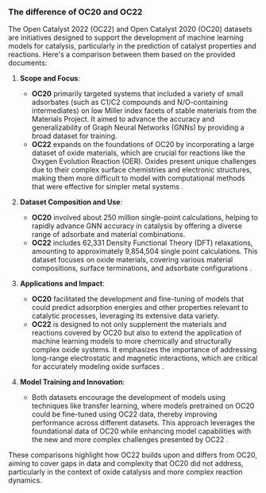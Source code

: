 ### The difference of OC20 and OC22

The Open Catalyst 2022 (OC22) and Open Catalyst 2020 (OC20) datasets are initiatives designed to support the development of machine learning models for catalysis, particularly in the prediction of catalyst properties and reactions. Here's a comparison between them based on the provided documents:

1. **Scope and Focus**:
   - **OC20** primarily targeted systems that included a variety of small adsorbates (such as C1/C2 compounds and N/O-containing intermediates) on low Miller index facets of stable materials from the Materials Project. It aimed to advance the accuracy and generalizability of Graph Neural Networks (GNNs) by providing a broad dataset for training.
   - **OC22** expands on the foundations of OC20 by incorporating a large dataset of oxide materials, which are crucial for reactions like the Oxygen Evolution Reaction (OER). Oxides present unique challenges due to their complex surface chemistries and electronic structures, making them more difficult to model with computational methods that were effective for simpler metal systems .

2. **Dataset Composition and Use**:
   - **OC20** involved about 250 million single-point calculations, helping to rapidly advance GNN accuracy in catalysis by offering a diverse range of adsorbate and material combinations.
   - **OC22** includes 62,331 Density Functional Theory (DFT) relaxations, amounting to approximately 9,854,504 single point calculations. This dataset focuses on oxide materials, covering various material compositions, surface terminations, and adsorbate configurations .

3. **Applications and Impact**:
   - **OC20** facilitated the development and fine-tuning of models that could predict adsorption energies and other properties relevant to catalytic processes, leveraging its extensive data variety.
   - **OC22** is designed to not only supplement the materials and reactions covered by OC20 but also to extend the application of machine learning models to more chemically and structurally complex oxide systems. It emphasizes the importance of addressing long-range electrostatic and magnetic interactions, which are critical for accurately modeling oxide surfaces .

4. **Model Training and Innovation**:
   - Both datasets encourage the development of models using techniques like transfer learning, where models pretrained on OC20 could be fine-tuned using OC22 data, thereby improving performance across different datasets. This approach leverages the foundational data of OC20 while enhancing model capabilities with the new and more complex challenges presented by OC22 .

These comparisons highlight how OC22 builds upon and differs from OC20, aiming to cover gaps in data and complexity that OC20 did not address, particularly in the context of oxide catalysis and more complex reaction dynamics.
